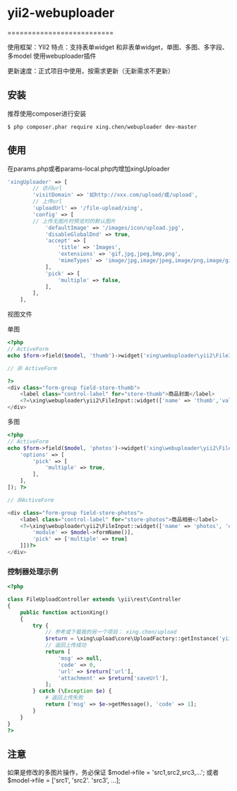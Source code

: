 # yii2-webuploader
==========================

使用框架：YII2
特点：支持表单widget 和非表单widget，单图、多图、多字段、多model
使用webuploader插件

更新速度：正式项目中使用，按需求更新（无新需求不更新）


## 安装

推荐使用composer进行安装

```
$ php composer.phar require xing.chen/webuploader dev-master
```

## 使用
在params.php或者params-local.php内增加xingUploader
```php
'xingUploader' => [
        // 访问url 
        'visitDomain' => '如http://xxx.com/upload/或/upload',
        // 上传url
        'uploadUrl' => '/file-upload/xing',
        'config' => [
        // 上传无图片时预览时的默认图片
            'defaultImage' => '/images/icon/upload.jpg',
            'disableGlobalDnd' => true,
            'accept' => [
                'title' => 'Images',
                'extensions' => 'gif,jpg,jpeg,bmp,png',
                'mimeTypes' => 'image/jpg,image/jpeg,image/png,image/gif,image/bmp',
            ],
            'pick' => [
                'multiple' => false,
            ],
        ],
    ],
```

视图文件

单图
```php
<?php 
// ActiveForm
echo $form->field($model, 'thumb')->widget('xing\webuploader\yii2\FileInput'); 

// 非 ActiveForm

?>
<div class="form-group field-store-thumb">
    <label class="control-label" for="store-thumb">商品封面</label>
    <?=\xing\webuploader\yii2\FileInput::widget(['name' => 'thumb','value' => '123.jpg'])?>
</div>
```

多图
```php
<?php 
// ActiveForm
echo $form->field($model, 'photos')->widget('xing\webuploader\yii2\FileInput', [
	'options' => [
		'pick' => [
			'multiple' => true,
		],
	],
]); ?>

// 非ActiveForm

<div class="form-group field-store-photos">
    <label class="control-label" for="store-photos">商品相册</label>
    <?=\xing\webuploader\yii2\FileInput::widget(['name' => 'photos', 'options' => ['formData' => [
        'module' => $model->formName()],
        'pick' => ['multiple' => true]
    ]])?>
</div>
```

### 控制器处理示例
```php
<?php

class FileUploadController extends \yii\rest\Controller
{
    public function actionXing()
    {
        try {
            // 参考或下载我的另一个项目： xing.chen/upload
            $return = \xing\upload\core\UploadFactory::getInstance('yii')->upload('file', Yii::$app->request->post('module'));
            // 返回上传成功
            return [
                'msg' => null,
                'code' => 0,
                'url' => $return['url'],
                'attachment' => $return['saveUrl'],
            ];
        } catch (\Exception $e) {
            # 返回上传失败
            return ['msg' => $e->getMessage(), 'code' => 1];
        }
    }
}
?>
```

## 注意
如果是修改的多图片操作，务必保证 $model->file = 'src1,src2,src3,...'; 或者 $model->file = ['src1', 'src2'. 'src3', ...];
